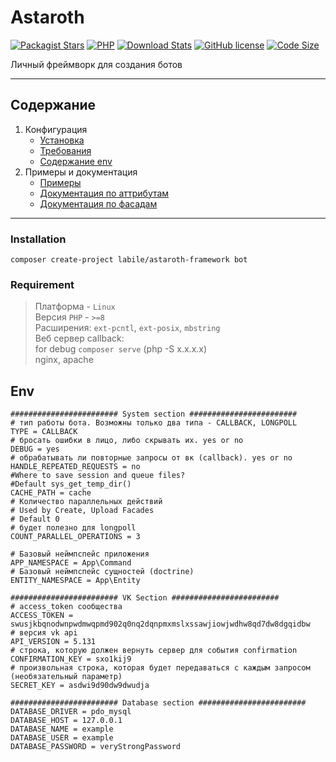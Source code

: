 # Astaroth

[![Packagist Stars](https://img.shields.io/packagist/stars/labile/astaroth-core)](https://packagist.org/packages/labile/astaroth-core/stats)
[![PHP](https://img.shields.io/packagist/php-v/labile/astaroth-core)](https://github.com/labi-le/astaroth-core)
[![Download Stats](https://img.shields.io/packagist/dt/labile/astaroth-core)](https://packagist.org/packages/labile/astaroth-core/stats)
[![GitHub license](https://img.shields.io/badge/license-MIT-green.svg)](https://github.com/labi-le/astaroth-core/blob/main/LICENSE)
[![Code Size](https://img.shields.io/github/languages/code-size/labi-le/astaroth-core)](https://github.com/labi-le/astaroth-core)

Личный фреймворк для создания ботов

___

## Содержание

1. Конфигурация
    + [Установка](#Installation)
    + [Требования](#Requirement)
    + [Содержание env](#Env)
2. Примеры и документация
    + [Примеры](App/Command/Example)
    + [Документация по аттрибутам](doc/attribute.md)
    + [Документация по фасадам](doc/facade.md)

___

### Installation

```
composer create-project labile/astaroth-framework bot
```

### Requirement

> Платформа - `Linux`\
> Версия `PHP` - `>=8`\
> Расширения: `ext-pcntl`, `ext-posix`, `mbstring`\
> Веб сервер callback:\
> for debug `composer serve` (php -S x.x.x.x)\
> nginx, apache

## Env

```dotenv
######################## System section ########################
# тип работы бота. Возможны только два типа - CALLBACK, LONGPOLL
TYPE = CALLBACK
# бросать ошибки в лицо, либо скрывать их. yes or no
DEBUG = yes
# обрабатывать ли повторные запросы от вк (callback). yes or no
HANDLE_REPEATED_REQUESTS = no
#Where to save session and queue files?
#Default sys_get_temp_dir()
CACHE_PATH = cache
# Количество параллельных действий
# Used by Create, Upload Facades
# Default 0
# будет полезно для longpoll
COUNT_PARALLEL_OPERATIONS = 3

# Базовый неймпспейс приложения
APP_NAMESPACE = App\Command
# Базовый неймпспейс сущностей (doctrine)
ENTITY_NAMESPACE = App\Entity

######################## VK Section ########################
# access_token сообщества
ACCESS_TOKEN = swusjkbqnodwnpwdmwqpmd902q0nq2dqnpmxmslxssawjiowjwdhw8qd7dw8dgqidbw
# версия vk api
API_VERSION = 5.131
# строка, которую должен вернуть сервер для события confirmation
CONFIRMATION_KEY = sxo1kij9
# произвольная строка, которая будет передаваться с каждым запросом (необязательный параметр)
SECRET_KEY = asdwi9d90dw9dwudja

######################## Database section ########################
DATABASE_DRIVER = pdo_mysql
DATABASE_HOST = 127.0.0.1
DATABASE_NAME = example
DATABASE_USER = example
DATABASE_PASSWORD = veryStrongPassword
```
